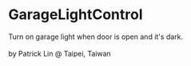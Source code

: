 # GarageLightControl
Turn on garage light when door is open and it's dark. <br>
<br>
by Patrick Lin @ Taipei, Taiwan
